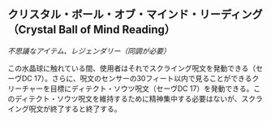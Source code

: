 ## クリスタル・ボール・オブ・マインド・リーディング（Crystal Ball of Mind Reading）
*不思議なアイテム、レジェンダリー（同調が必要）*

この水晶球に触れている間、使用者はそれでスクライング呪文を発動できる（セーヴDC 17）。さらに、呪文のセンサーの30フィート以内で見ることができるクリーチャーを目標にディテクト・ソウツ呪文（セーヴDC 17）を発動できる。このディテクト・ソウツ呪文を維持するために精神集中する必要はないが、スクライング呪文が終了すると終了する。